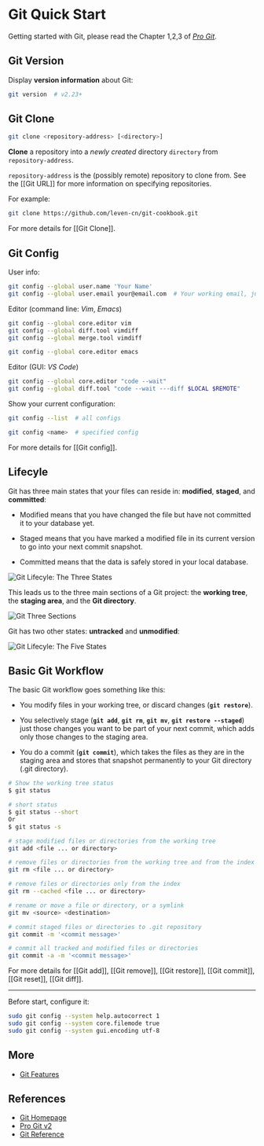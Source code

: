 # Git Quick Start

Getting started with Git, please read the Chapter 1,2,3 of [*Pro Git*](https://www.git-scm.com/book/en/).

## Git Version

Display **version information** about Git:

```bash
git version  # v2.23+
```

## Git Clone

```bash
git clone <repository-address> [<directory>]
```

**Clone** a repository into a *newly created* directory `directory` from `repository-address`.

`repository-address` is the (possibly remote) repository to clone from.
See the [[Git URL]] for more information on specifying repositories.

For example:

```bash
git clone https://github.com/leven-cn/git-cookbook.git
```

For more details for [[Git Clone]].

## Git Config

User info:

```bash
git config --global user.name 'Your Name'
git config --global user.email your@email.com  # Your working email, just as GitHub registered email
```

Editor (command line: *Vim*, *Emacs*)

```bash
git config --global core.editor vim
git config --global diff.tool vimdiff
git config --global merge.tool vimdiff
```

```bash
git config --global core.editor emacs
```

Editor (GUI: *VS Code*)

```bash
git config --global core.editor "code --wait"
git config --global diff.tool "code --wait ---diff $LOCAL $REMOTE"
```

Show your current configuration:

```bash
git config --list  # all configs

git config <name>  # specified config
```

For more details for [[Git config]].

## Lifecyle

Git has three main states that your files can reside in: **modified**, **staged**, and **committed**:

- Modified means that you have changed the file but have not committed it to your database yet.

- Staged means that you have marked a modified file in its current version
to go into your next commit snapshot.

- Committed means that the data is safely stored in your local database.

![Git Lifecyle: The Three States](https://leven-cn.github.io/git-cookbook/img/git-lifecycle-noalpha.png)

This leads us to the three main sections of a Git project: the **working tree**,
the **staging area**, and the **Git directory**.

![Git Three Sections](https://leven-cn.github.io/git-cookbook/img/git-three-sections-noalpha.png)

Git has two other states: **untracked** and **unmodified**:

![Git Lifecyle: The Five States](https://leven-cn.github.io/git-cookbook/img/git-lifecycle-all.jpg)

## Basic Git Workflow

The basic Git workflow goes something like this:

- You modify files in your working tree, or discard changes (**`git restore`**).

- You selectively stage (**`git add`**, **`git rm`**, **`git mv`**, **`git restore --staged`**)
just those changes you want to be part of your next commit,
which adds only those changes to the staging area.

- You do a commit (**`git commit`**), which takes the files as they are in the staging area
and stores that snapshot permanently to your Git directory (.git directory).

```bash
# Show the working tree status
$ git status

# short status
$ git status --short
Or
$ git status -s
```

```bash
# stage modified files or directories from the working tree
git add <file ... or directory>

# remove files or directories from the working tree and from the index
git rm <file ... or directory>

# remove files or directories only from the index
git rm --cached <file ... or directory>

# rename or move a file or directory, or a symlink
git mv <source> <destination>

# commit staged files or directories to .git repository
git commit -m '<commit message>'

# commit all tracked and modified files or directories
git commit -a -m '<commit message>'
```

For more details for [[Git add]], [[Git remove]], [[Git restore]], [[Git commit]], [[Git reset]],
[[Git diff]].

---

Before start, configure it:

```bash
sudo git config --system help.autocorrect 1
sudo git config --system core.filemode true
sudo git config --system gui.encoding utf-8
```

## More

- [Git Features](https://leven-cn.github.io/git-cookbook/recipes/git_features)

## References

- [Git Homepage](https://git-scm.com "Git Homepage")
- [Pro Git v2](https://git-scm.com/book/en/v2)
- [Git Reference](https://git-scm.com/docs)
